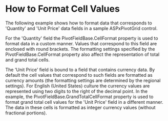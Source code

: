 # How to Format Cell Values


<p>The following example shows how to format data that corresponds to 'Quantity' and 'Unit Price' data fields in a sample ASPxPivotGrid control.</p><p>For the 'Quantity' field the PivotFieldBase.CellFormat property is used to format data in a custom manner. Values that correspond to this field are enclosed with round brackets. The formatting settings specified by the PivotFieldBase.CellFormat property also affect the representation of total and grand total cells.</p><p>The 'Unit Price' field is bound to a field that contains currency data. By default the cell values that correspond to such fields are formatted as currency amounts (the formatting settings are determined by the regional settings). For English (United States) culture the currency values are represented using two digits to the right of the decimal point. In the example, the PivotFieldBase.GrandTotalCellFormat property is used to format grand total cell values for the 'Unit Price' field in a different manner. The data in these cells is formatted as integer currency values (without fractional portions).</p>

<br/>


